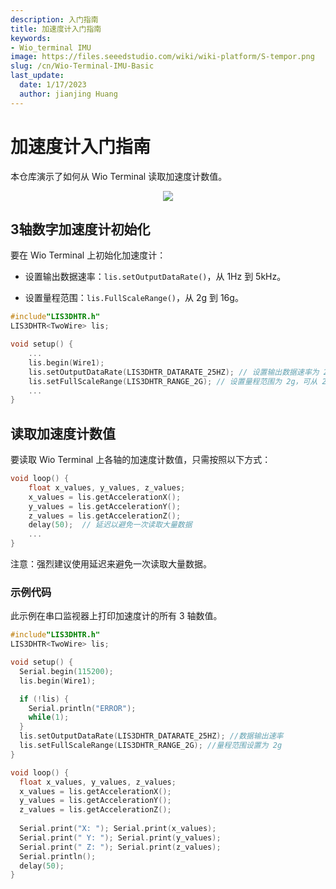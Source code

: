 ```yaml
---
description: 入门指南
title: 加速度计入门指南
keywords:
- Wio_terminal IMU
image: https://files.seeedstudio.com/wiki/wiki-platform/S-tempor.png
slug: /cn/Wio-Terminal-IMU-Basic
last_update:
  date: 1/17/2023
  author: jianjing Huang
---
```


# 加速度计入门指南

本仓库演示了如何从 Wio Terminal 读取加速度计数值。

<div align="center"><img src="https://files.seeedstudio.com/wiki/Wio-Terminal/img/2019-12-09%2015-42-57.2019-12-09%2015_43_28.gif"/></div>

## 3轴数字加速度计初始化

要在 Wio Terminal 上初始化加速度计：

- 设置输出数据速率：`lis.setOutputDataRate()`，从 1Hz 到 5kHz。

- 设置量程范围：`lis.FullScaleRange()`，从 2g 到 16g。

```cpp
#include"LIS3DHTR.h"
LIS3DHTR<TwoWire> lis;

void setup() {
    ...
    lis.begin(Wire1); 
    lis.setOutputDataRate(LIS3DHTR_DATARATE_25HZ); // 设置输出数据速率为 25Hz，最高可设置到 5kHz 
    lis.setFullScaleRange(LIS3DHTR_RANGE_2G); // 设置量程范围为 2g，可从 2、4、8、16g 中选择
    ...
}
```

## 读取加速度计数值

要读取 Wio Terminal 上各轴的加速度计数值，只需按照以下方式：

```cpp
void loop() {
    float x_values, y_values, z_values;
    x_values = lis.getAccelerationX();
    y_values = lis.getAccelerationY();
    z_values = lis.getAccelerationZ();
    delay(50);  // 延迟以避免一次读取大量数据
    ...
}
```

注意：强烈建议使用延迟来避免一次读取大量数据。

### 示例代码

此示例在串口监视器上打印加速度计的所有 3 轴数值。

```cpp
#include"LIS3DHTR.h"
LIS3DHTR<TwoWire> lis;

void setup() {
  Serial.begin(115200);
  lis.begin(Wire1);

  if (!lis) {
    Serial.println("ERROR");
    while(1);
  }
  lis.setOutputDataRate(LIS3DHTR_DATARATE_25HZ); //数据输出速率
  lis.setFullScaleRange(LIS3DHTR_RANGE_2G); //量程范围设置为 2g
}

void loop() {
  float x_values, y_values, z_values;
  x_values = lis.getAccelerationX();
  y_values = lis.getAccelerationY();
  z_values = lis.getAccelerationZ();
  
  Serial.print("X: "); Serial.print(x_values);
  Serial.print(" Y: "); Serial.print(y_values);
  Serial.print(" Z: "); Serial.print(z_values);
  Serial.println();
  delay(50);
}
```